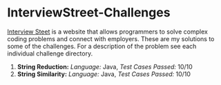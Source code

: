 InterviewStreet-Challenges
==========================

[Interview Steet](www.interviewstreet.com) is a website that allows programmers to solve complex coding problems and connect with employers. These are my solutions to some of the challenges. For a description of the problem see each individual challenge directory.

1. **String Reduction:** *Language:* Java, *Test Cases Passed:* 10/10
2. **String Similarity:** *Language:* Java, *Test Cases Passed:* 10/10
